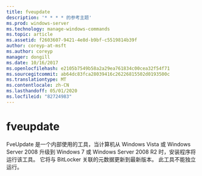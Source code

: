 ```yaml
---
title: fveupdate
description: '* * * * 的参考主题'
ms.prod: windows-server
ms.technology: manage-windows-commands
ms.topic: article
ms.assetid: f2603607-9421-4e8d-b9bf-c5519814b39f
author: coreyp-at-msft
ms.author: coreyp
manager: dongill
ms.date: 10/16/2017
ms.openlocfilehash: e2105b7549b58a2a29ea761834c00cea32f54f71
ms.sourcegitcommit: ab64dc83fca28039416c26226815502d0193500c
ms.translationtype: MT
ms.contentlocale: zh-CN
ms.lasthandoff: 05/01/2020
ms.locfileid: "82724983"
---
```

# <a name="fveupdate"></a>fveupdate



FveUpdate 是一个内部使用的工具，当计算机从 Windows Vista 或 Windows Server 2008 升级到 Windows 7 或 Windows Server 2008 R2 时，安装程序将运行该工具。 它将与 BitLocker 关联的元数据更新到最新版本。 此工具不能独立运行。